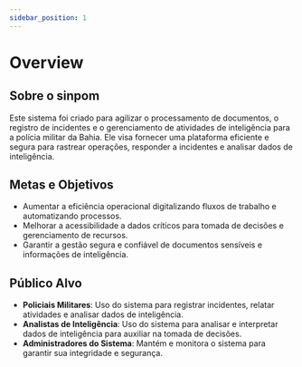 ```yaml
---
sidebar_position: 1
---
```


# Overview

## Sobre o sinpom

Este sistema foi criado para agilizar o processamento de documentos, o registro de incidentes e o gerenciamento de atividades de inteligência para a polícia militar da Bahia. Ele visa fornecer uma plataforma eficiente e segura para rastrear operações, responder a incidentes e analisar dados de inteligência.

## Metas e Objetivos

- Aumentar a eficiência operacional digitalizando fluxos de trabalho e automatizando processos.
- Melhorar a acessibilidade a dados críticos para tomada de decisões e gerenciamento de recursos.
- Garantir a gestão segura e confiável de documentos sensíveis e informações de inteligência.

## Público Alvo

- **Policiais Militares**: Uso do sistema para registrar incidentes, relatar atividades e analisar dados de inteligência.
- **Analistas de Inteligência**: Uso do sistema para analisar e interpretar dados de inteligência para auxiliar na tomada de decisões.
- **Administradores do Sistema**: Mantém e monitora o sistema para garantir sua integridade e segurança.
